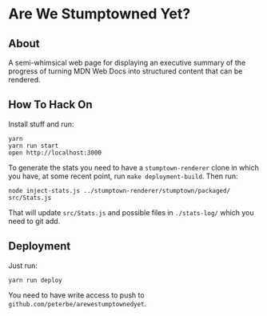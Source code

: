 # Are We Stumptowned Yet?

## About

A semi-whimsical web page for displaying an executive summary of the
progress of turning MDN Web Docs into structured content that
can be rendered.

## How To Hack On

Install stuff and run:

    yarn
    yarn run start
    open http://localhost:3000

To generate the stats you need to have a `stumptown-renderer` clone in
which you have, at some recent point, run `make deployment-build`. Then run:

    node inject-stats.js ../stumptown-renderer/stumptown/packaged/ src/Stats.js

That will update `src/Stats.js` and possible files in `./stats-log/` which
you need to git add.

## Deployment

Just run:

    yarn run deploy

You need to have write access to push to `github.com/peterbe/arewestumptownedyet`.

